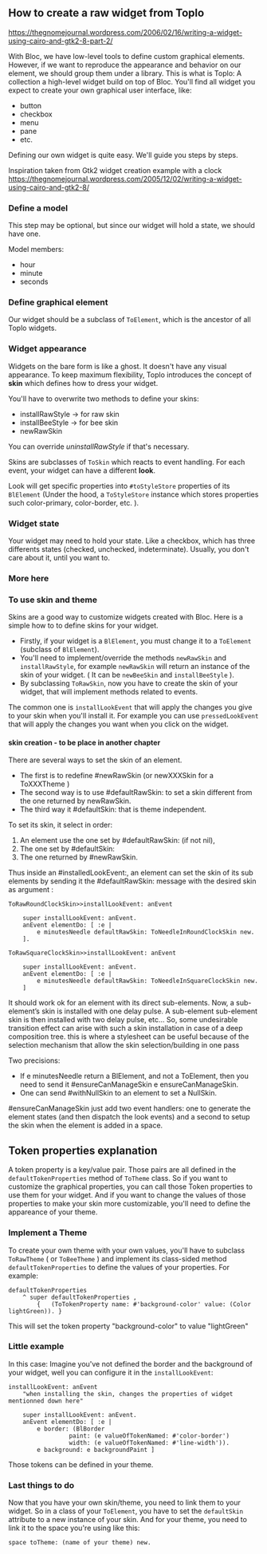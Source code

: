 ## How to create a raw widget from Toplo



https://thegnomejournal.wordpress.com/2006/02/16/writing-a-widget-using-cairo-and-gtk2-8-part-2/

With Bloc, we have low-level tools to define custom graphical elements. However,
if we want to reproduce the appearance and behavior on our element, we should
group them under a library. This is what is Toplo: A collection a high-level
widget build on top of Bloc. You'll find all widget you expect to create your
own graphical user interface, like:

- button
- checkbox
- menu
- pane
- etc.

Defining our own widget is quite easy. We'll guide you steps by steps.

Inspiration taken from Gtk2 widget creation example with a clock
https://thegnomejournal.wordpress.com/2005/12/02/writing-a-widget-using-cairo-and-gtk2-8/

### Define a model

This step may be optional, but since our widget will hold a state, we should
have one.

Model members:
- hour
- minute
- seconds  

### Define graphical element

Our widget should be a subclass of `ToElement`, which is the ancestor of all Toplo
widgets.

### Widget appearance

Widgets on the bare form is like a ghost. It doesn't have any visual appearance.
To keep maximum flexibility, Toplo introduces the concept of **skin** which defines
how to dress your widget. 

You'll have to overwrite two methods to define your skins:

- installRawStyle -> for raw skin
- installBeeStyle -> for bee skin
- newRawSkin

You can override *uninstallRawStyle* if that's necessary.

Skins are subclasses of `ToSkin` which reacts to event handling. 
For each event, your widget can have a different **look**.

Look will get specific properties into `#toStyleStore` properties of its `BlElement` (Under the hood, a `ToStyleStore` instance which stores properties
such color-primary, color-border, etc. ).

### Widget state

Your widget may need to hold your state. Like a checkbox, which has three
differents states (checked, unchecked, indeterminate). Usually, you don't care
about it, until you want to.


### More here


### To use skin and theme

Skins are a good way to customize widgets created with Bloc. 
Here is a simple how to to define skins for your widget.


- Firstly, if your widget is a `BlElement`, you must change it to a `ToElement` (subclass of `BlElement`).
- You'll need to implement/override the methods `newRawSkin` and `installRawStyle`, for example `newRawSkin` will return an instance of the skin of your widget. ( It can be `newBeeSkin` and `installBeeStyle` ).
- By subclassing `ToRawSkin`, now you have to create the skin of your widget, that will implement methods related to events.

The common one is `installLookEvent` that will apply the changes you give to your skin when you'll install it.
For example you can use `pressedLookEvent` that will apply the changes you want when you click on the widget.

#### skin creation - to be place in another chapter

There are several ways to set the skin of an element.

- The first is to redefine #newRawSkin (or newXXXSkin for a ToXXXTheme )
- The second way is to use #defaultRawSkin: to set a skin different from the one returned by newRawSkin.
- The third way it #defaultSkin: that is theme independent.

To set its skin, it select in order:

1. An element use the one set by #defaultRawSkin: (if not nil), 
2. The one set by #defaultSkin: 
3. The one returned by #newRawSkin.

Thus inside an #installedLookEvent:, an element can set the skin of its sub
elements by sending it the #defaultRawSkin: message with the desired skin as
argument :

```smalltalk
ToRawRoundClockSkin>>installLookEvent: anEvent

	super installLookEvent: anEvent.
	anEvent elementDo: [ :e |
		e minutesNeedle defaultRawSkin: ToNeedleInRoundClockSkin new.
	].
```

```smalltalk
ToRawSquareClockSkin>>installLookEvent: anEvent

	super installLookEvent: anEvent.
	anEvent elementDo: [ :e |
		e minutesNeedle defaultRawSkin: ToNeedleInSquareClockSkin new.
	]
```

It should work ok for an element with its direct sub-elements.
Now, a sub-element’s skin is installed with one delay pulse.
A sub-element sub-element skin is then installed with two delay pulse, etc…
So, some undesirable transition effect can arise with such a skin installation
in case of a deep composition tree.  this is where a stylesheet can be useful
because of the selection mechanism that allow the skin selection/building in one
pass

Two precisions:

- If e minutesNeedle return a BlElement, and not a ToElement, then you need to send it #ensureCanManageSkin
e ensureCanManageSkin. 
- One can send #withNullSkin to an element to set a NullSkin.

#ensureCanManageSkin just add two event handlers: one to generate the element
states (and then dispatch the look events) and a second to setup the skin when
the element is added in a space.

## Token properties explanation
 A token property is a key/value pair. Those pairs are all defined in the `defaultTokenProperties` method of `ToTheme` class.
So if you want to customize the graphical properties, you can call those Token properties to use them for your widget.
And if you want to change the values of those properties to make your skin more customizable, you'll need to define the appareance of your theme.

### Implement a Theme

To create your own theme with your own values, you'll have to subclass `ToRawTheme` ( or `ToBeeTheme` ) and implement its class-sided method `defaultTokenProperties` to define the values of your properties.
For example: 

``` 
defaultTokenProperties 
	^ super defaultTokenProperties , 
		{   (ToTokenProperty name: #'background-color' value: (Color lightGreen)). }
```
This will set the token property "background-color" to value "lightGreen"


### Little example

In this case: Imagine you've not defined the border and the background of your widget, well you can configure it in the `installLookEvent`: 

```
installLookEvent: anEvent
	"when installing the skin, changes the properties of widget mentionned down here"

	super installLookEvent: anEvent.
	anEvent elementDo: [ :e |
		e border: (BlBorder
				 paint: (e valueOfTokenNamed: #'color-border')
				 width: (e valueOfTokenNamed: #'line-width')).
		e background: e backgroundPaint ]
```
Those tokens can be defined in your theme.

### Last things to do

Now that you have your own skin/theme, you need to link them to your widget.
So in a class of your `ToElement`, you have to set the `defaultSkin` attribute to a new instance of your skin.
And for your theme, you need to link it to the space you're using like this:

```	
space toTheme: (name of your theme) new.
```









